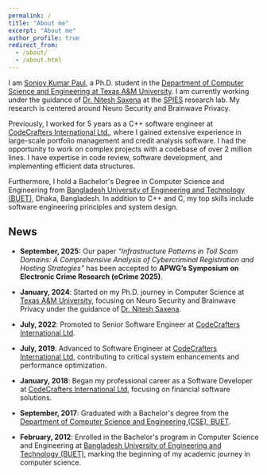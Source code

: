```yaml
---
permalink: /
title: "About me"
excerpt: "About me"
author_profile: true
redirect_from: 
  - /about/
  - /about.html
---
```


I am [Sonjoy Kumar Paul](https://www.linkedin.com/in/sonjoykp/), a Ph.D. student in the [Department of Computer Science and Engineering at Texas A&M University](https://engineering.tamu.edu/cse/index.html). I am currently working under the guidance of [Dr. Nitesh Saxena](https://nsaxena.engr.tamu.edu/) at the [SPIES](https://spies.engr.tamu.edu/) research lab. My research is centered around Neuro Security and Brainwave Privacy.

Previously, I worked for 5 years as a C++ software engineer at [CodeCrafters International Ltd.](https://www.codecraftersintl.com/), where I gained extensive experience in large-scale portfolio management and credit analysis software. I had the opportunity to work on complex projects with a codebase of over 2 million lines. I have expertise in code review, software development, and implementing efficient data structures.

Furthermore, I hold a Bachelor's Degree in Computer Science and Engineering from [Bangladesh University of Engineering and Technology (BUET)](https://www.buet.ac.bd/), Dhaka, Bangladesh. In addition to C++ and C, my top skills include software engineering principles and system design.

## News
- **September, 2025:** Our paper *"Infrastructure Patterns in Toll Scam Domains: A Comprehensive Analysis of Cybercriminal Registration and Hosting Strategies"* has been accepted to **APWG’s Symposium on Electronic Crime Research (eCrime 2025)**.

- **January, 2024**: Started on my Ph.D. journey in Computer Science at [Texas A&M University](https://www.tamu.edu/), focusing on Neuro Security and Brainwave Privacy under the guidance of [Dr. Nitesh Saxena](https://nsaxena.engr.tamu.edu/).
  
- **July, 2022**: Promoted to Senior Software Engineer at [CodeCrafters International Ltd](https://codecraftersintl.com/).

- **July, 2019**: Advanced to Software Engineer at [CodeCrafters International Ltd](https://codecraftersintl.com/), contributing to critical system enhancements and performance optimization.

- **January, 2018**: Began my professional career as a Software Developer at [CodeCrafters International Ltd](https://codecraftersintl.com/), focusing on financial software solutions.

- **September, 2017**: Graduated with a Bachelor's degree from the [Department of Computer Science and Engineering (CSE), BUET](https://cse.buet.ac.bd/).

- **February, 2012**: Enrolled in the Bachelor's program in Computer Science and Engineering at [Bangladesh University of Engineering and Technology (BUET)](https://buet.ac.bd/), marking the beginning of my academic journey in computer science.